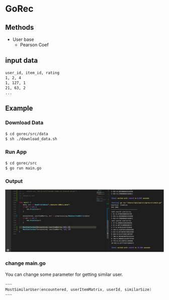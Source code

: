 # GoRec


## Methods

- User base
    - Pearson Coef

## input data


```
user_id, item_id, rating
1, 2, 4
1, 127, 1
21, 63, 2
...
```


## Example

### Download Data

```sh
$ cd gorec/src/data
$ sh ./download_data.sh
```

### Run App
```sh
$ cd gorec/src
$ go run main.go
```

### Output
<img src="img/sim.png">


### change main.go

You can change some parameter for getting similar user.

```go
~~~
MostSimilarUser(encountered, userItemMatrix, userId, similarSize)
~~~
```
